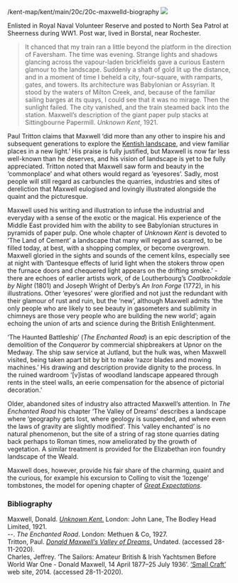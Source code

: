 /kent-map/kent/main/20c/20c-maxwelld-biography
<a href="https://dev.visual-essays.app"><img src="https://dev-visual-essays.netlify.app/images/ve-button.png"></a> <param ve-config title="Donald Maxwell (1877-1936)" author="Peter Vujakovic" layout="vtl" banner="https://upload.wikimedia.org/wikipedia/commons/e/eb/1987_Sheerness_snow_21.jpg">

<param ve-entity eid="Q1000115" aliases="Faversham">
<param ve-entity eid="Q1003196" aliases="Sheerness">
<param ve-entity eid="Q4946691" aliases="Borstal">
<param ve-entity eid="Q507517" aliases="Rochester">
<param ve-entity eid="Q107314188" aliases="Milton Creek">
<param ve-entity eid="Q1626044" aliases="Sittingbourne">
<param ve-entity eid="Q7898393" aliases="Upnor">
<param ve-entity eid="Q797782" aliases="Medway">
<param ve-entity eid="Q25389" aliases="Jutland">
<param ve-entity eid="Q107325698" aliases="Papermill">

Enlisted in Royal Naval Volunteer Reserve and posted to North Sea Patrol at Sheerness during WW1. Post war, lived in Borstal, near Rochester.
<param ve-map primary center="Q1003196" zoom="10">
<param ve-map primary center="Q4946691" zoom="10">
<param ve-map primary center="Q507517" zoom="10">
<param ve-image url="https://upload.wikimedia.org/wikipedia/commons/d/d5/The_Royal_Naval_Volunteer_Reserve_during_the_First_World_War_Q53297.jpg" label="Royal Naval Volunteer Reserve" attribution="Unknown authorUnknown author, Public domain, via Wikimedia Commons">
<param ve-image url="https://upload.wikimedia.org/wikipedia/commons/d/d2/Elevation_and_Plan_of_Sheerness_Dockyard%2C_Thomas_Milton%2C_1753.jpg" label="Elevation and Plan of Sheerness Dockyard, Thomas Milton, 1753" attribution="British Library, No restrictions, via Wikimedia Commons">
<param ve-image url="https://upload.wikimedia.org/wikipedia/commons/e/ec/Borstal_Court_Farm_-_geograph.org.uk_-_1843348.jpg" label="Borstal, Court Farm" attribution="Borstal Court Farm by N Chadwick, CC BY-SA 2.0, via Wikimedia Commons">
<param ve-image url="https://upload.wikimedia.org/wikipedia/commons/0/0c/Rochester_Castle_-_geograph.org.uk_-_2180358.jpg" label="Rochester Castle" attribution="Rochester Castle by Malc McDonald, CC BY-SA 2.0, via Wikimedia Commons">

>It chanced that my train ran a little beyond the platform in the direction of Faversham. The time was evening. Strange lights and shadows glancing across the vapour-laden brickfields gave a curious Eastern glamour to the landscape. Suddenly a shaft of gold lit up the distance, and in a moment of time I beheld a city, four-square, with ramparts, gates, and towers. Its architecture was Babylonian or Assyrian. It stood by the waters of Milton Creek, and, because of the familiar sailing barges at its quays, I could see that it was no mirage. Then the sunlight failed. The city vanished, and the train steamed back into the station.
Maxwell’s description of the giant paper pulp stacks at Sittingbourne Papermill. _Unknown Kent_, 1921.
<param ve-map primary center="Q1000115" zoom="10">
<param ve-map primary center="Q"107314188 zoom="10">
<param ve-map primary center="Q1626044" zoom="10">
<param ve-map primary center="Q107325698" zoom="10">
<param ve-image url="(images/maxwell1.jpg)" label="’Its Architecture was Babylonian or Assyrian’" attribution="?">

Paul Tritton claims that Maxwell ‘did more than any other to inspire his and subsequent generations to explore the [Kentish landscape](/landscape), and view familiar places in a new light.’ His praise is fully justified, but Maxwell is now far less well-known than he deserves, and his vision of landscape is yet to be fully appreciated. Tritton noted that Maxwell saw form and beauty in the ‘commonplace’ and what others would regard as ‘eyesores’. Sadly, most people will still regard as carbuncles the quarries, industries and sites of dereliction that Maxwell eulogised and lovingly illustrated alongside the quaint and the picturesque.
<param ve-image url="(images/maxwell2.jpg)" label="’The Nearer East – A fantasy of Bluebell Hill’" attribution="?">

Maxwell used his writing and illustration to infuse the industrial and everyday with a sense of the exotic or the magical. His experience of the Middle East provided him with the ability to see Babylonian structures in pyramids of paper pulp. One whole chapter of _Unknown Kent_ is devoted to ‘The Land of Cement’ a landscape that many will regard as scarred, to be filled today, at best, with a shopping complex, or become overgrown. Maxwell gloried in the sights and sounds of the cement kilns, especially see at night with ‘Dantesque effects of lurid light when the stokers throw open the furnace doors and chequered light appears on the drifting smoke.’ - there are echoes of earlier artists work, of de Loutherbourg’s _Coalbrookdale by Night_ (1801) and Joseph Wright of Derby’s _An Iron Forge_ (1772), in his illustrations. Other ‘eyesores’ were glorified and not just the redundant with their glamour of rust and ruin, but the ‘new’, although Maxwell admits ‘the only people who are likely to see beauty in gasometers and sublimity in chimneys are those very people who are building the new world’; again echoing the union of arts and science during the British Enlightenment.

‘The Haunted Battleship’ (_The Enchanted Road_) is an epic description of the demolition of the _Conqueror_ by commercial shipbreakers at Upnor on the Medway. The ship saw service at Jutland, but the hulk was, when Maxwell visited, being taken apart bit by bit to make ‘razor blades and mowing machines.’ His drawing and description provide dignity to the process. In the ruined wardroom ‘[v]istas of woodland landscape appeared through rents in the steel walls, an eerie compensation for the absence of pictorial decoration.’
<param ve-map primary center="Q7898393" zoom="10">
<param ve-map primary center="Q797782" zoom="10">
<param ve-map primary center="Q25389" zoom="10">

Older, abandoned sites of industry also attracted Maxwell’s attention. In _The Enchanted Road_ his chapter ‘The Valley of Dreams’ describes a landscape where ‘geography gets lost, where geology is suspended, and where even the laws of gravity are slightly modified’. This ‘valley enchanted’ is no natural phenomenon, but the site of a string of rag stone quarries dating back perhaps to Roman times, now ameliorated by the growth of vegetation. A similar treatment is provided for the Elizabethan iron foundry landscape of the Weald.

Maxwell does, however, provide his fair share of the charming, quaint and the curious, for example his excursion to Colling to visit the ‘lozenge’ tombstones, the model for opening chapter of [_Great Expectations_](/dickens/great-expectations-curated-walk).


### Bibliography

Maxwell, Donald. [_Unknown Kent_.](https://ia902700.us.archive.org/28/items/unknownkent00maxw/unknownkent00maxw.pdf   
) London: John Lane, The Bodley Head Limited, 1921.    
--. _The Enchanted Road_. London: Methuen & Co, 1927.   
Tritton, Paul. [_Donald Maxwell’s Valley of Dreams_.](https://web.archive.org/web/20110901031521/http://valleyconservation.org.uk/donald_maxwell.htm) Undated. (accessed 28-11-2020).   
Charles, Jeffrey. ‘The Sailors: Amateur British & Irish Yachtsmen Before World War One - Donald Maxwell, 14 April 1877–25 July 1936’. [‘Small Craft’]( http://www.smallcraft.net/research/the_sailors/donald_maxwell/) web site, 2014. (accessed 28-11-2020).

